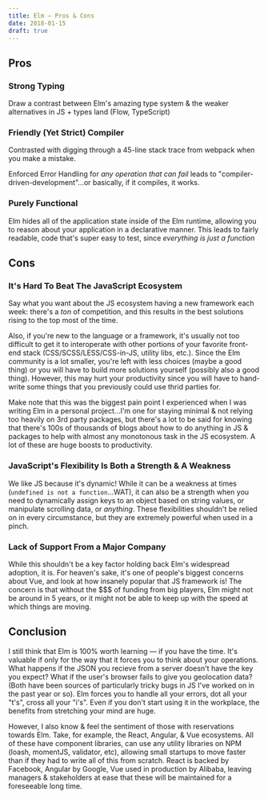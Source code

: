 ```yaml
---
title: Elm — Pros & Cons
date: 2018-01-15
draft: true
---
```


## Pros

### Strong Typing
Draw a contrast between Elm's amazing type system & the weaker alternatives in JS + types land (Flow, TypeScript)

### Friendly (Yet Strict) Compiler
Contrasted with digging through a 45-line stack trace from webpack when you make a mistake.

Enforced Error Handling for _any operation that can fail_ leads to "compiler-driven-development"...or basically, if it compiles, it works.

### Purely Functional
Elm hides all of the application state inside of the Elm runtime, allowing you to reason about your application in a declarative manner. This leads to fairly readable, code that's super easy to test, since _everything is just a function_

## Cons

### It's Hard To Beat The JavaScript Ecosystem
Say what you want about the JS ecosystem having a new framework each week: there's a _ton_ of competition, and this results in the best solutions rising to the top most of the time.

Also, if you're new to the language or a framework, it's usually not too difficult to get it to interoperate with other portions of your favorite front-end stack (CSS/SCSS/LESS/CSS-in-JS, utility libs, etc.). Since the Elm community is a lot smaller, you're left with less choices (maybe a good thing) or you will have to build more solutions yourself (possibly also a good thing). However, this may hurt your productivity since you will have to hand-write some things that you previously could use thrid parties for.

Make note that this was the biggest pain point I experienced when I was writing Elm in a personal project...I'm one for staying minimal & not relying too heavily on 3rd party packages, but there's a lot to be said for knowing that there's 100s of thousands of blogs about how to do anything in JS & packages to help with almost any monotonous task in the JS ecosystem. A lot of these are huge boosts to productivity.

### JavaScript's Flexibility Is Both a Strength & A Weakness

We like JS because it's dynamic! While it can be a weakness at times (`undefined is not a function`...WAT), it can also be a strength when you need to dynamically assign keys to an object based on string values, or manipulate scrolling data, or _anything_. These flexibilities shouldn't be relied on in every circumstance, but they are extremely powerful when used in a pinch.

### Lack of Support From a Major Company
While this shouldn't be a key factor holding back Elm's widespread adoption, it is. For heaven's sake, it's one of people's biggest concerns about Vue, and look at how insanely popular that JS framework is! The concern is that without the $$$ of funding from big players, Elm might not be around in 5 years, or it might not be able to keep up with the speed at which things are moving.

## Conclusion

I still think that Elm is 100% worth learning &mdash; if you have the time. It's valuable if only for the way that it forces you to think about your operations. What happens if the JSON you recieve from a server doesn't have the key you expect? What if the user's browser fails to give you geolocation data? (Both have been sources of particularly tricky bugs in JS I've worked on in the past year or so). Elm forces you to handle all your errors, dot all your "t's", cross all your "i's". Even if you don't start using it in the workplace, the benefits from stretching your mind are huge.

However, I also know & feel the sentiment of those with reservations towards Elm. Take, for example, the React, Angular, & Vue ecosystems. All of these have component libraries, can use any utility libraries on NPM (loash, momentJS, validator, etc), allowing small startups to move faster than if they had to write all of this from scratch. React is backed by Facebook, Angular by Google, Vue used in production by Alibaba, leaving managers & stakeholders at ease that these will be maintained for a foreseeable long time.